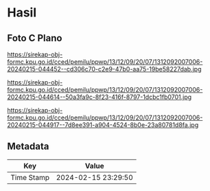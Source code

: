 # Hasil

## Foto C Plano

https://sirekap-obj-formc.kpu.go.id/cced/pemilu/ppwp/13/12/09/20/07/1312092007006-20240215-044452--cd306c70-c2e9-47b0-aa75-19be58227dab.jpg

https://sirekap-obj-formc.kpu.go.id/cced/pemilu/ppwp/13/12/09/20/07/1312092007006-20240215-044614--50a3fa9c-8f23-416f-8797-1dcbc1fb0701.jpg

https://sirekap-obj-formc.kpu.go.id/cced/pemilu/ppwp/13/12/09/20/07/1312092007006-20240215-044917--7d8ee391-a904-4524-8b0e-23a80781d8fa.jpg


## Metadata

| Key        | Value               |
| ---------- | ------------------- |
| Time Stamp | 2024-02-15 23:29:50 |



